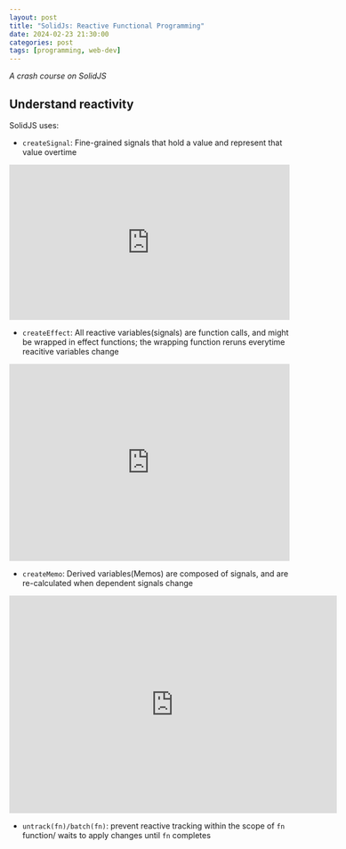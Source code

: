 ```yaml
---
layout: post
title: "SolidJs: Reactive Functional Programming"
date: 2024-02-23 21:30:00
categories: post
tags: [programming, web-dev]
---
```


_A crash course on SolidJS_<!--more-->

## Understand reactivity

SolidJS uses:

- `createSignal`: Fine-grained signals that hold a value and represent that value overtime
<iframe
  src="https://carbon.now.sh/embed?bg=rgba%28173%2C208%2C248%2C0%29&t=cobalt&wt=none&l=javascript&width=680&ds=true&dsyoff=20px&dsblur=68px&wc=true&wa=true&pv=56px&ph=56px&ln=false&fl=1&fm=Hack&fs=14px&lh=133%25&si=false&es=2x&wm=false&code=const%2520%255Bcount%252C%2520setCount%255D%2520%253D%2520createSignal%280%29%253B%250Aconsole.log%28count%28%29%29%2520%252F%252F0%250A%250AsetCount%285%29%250Aconsole.log%28count%28%29%29%2520%252F%252F5"
  style="width: 504px; height: 279px; border:0; transform: scale(1); overflow:hidden;"
  sandbox="allow-scripts allow-same-origin">
</iframe>

- `createEffect`: All reactive variables(signals) are function calls, and might be wrapped in effect functions; the wrapping function reruns everytime reacitive variables change
<iframe
  src="https://carbon.now.sh/embed?bg=rgba%28173%2C208%2C248%2C0%29&t=cobalt&wt=none&l=javascript&width=680&ds=true&dsyoff=20px&dsblur=68px&wc=true&wa=true&pv=56px&ph=56px&ln=false&fl=1&fm=Hack&fs=14px&lh=133%25&si=false&es=2x&wm=false&code=const%2520%255Bcount%252C%2520setCount%255D%2520%253D%2520createSignal%280%29%253B%250A%250AcreateEffect%28%28%29%253D%253E%257B%250A%2520%2520console.log%28%2522the%2520count%2520is%2522%252C%2520count%28%29%29%253B%250A%257D%29%253B%250A%252F%252F%2520print%253A%2520the%2520count%2520is%25200%250A%250AsetCount%285%29%250A%252F%252F%2520print%2520again%253A%2520the%2520count%2520is%25205"
  style="width: 504px; height: 354px; border:0; transform: scale(1); overflow:hidden;"
  sandbox="allow-scripts allow-same-origin">
</iframe>

- `createMemo`: Derived variables(Memos) are composed of signals, and are re-calculated when dependent signals change
<iframe
  src="https://carbon.now.sh/embed?bg=rgba%28173%2C208%2C248%2C0%29&t=cobalt&wt=none&l=javascript&width=680&ds=true&dsyoff=20px&dsblur=68px&wc=true&wa=true&pv=56px&ph=56px&ln=false&fl=1&fm=Hack&fs=14px&lh=133%25&si=false&es=2x&wm=false&code=const%2520%255Bfirst%252C%2520setFirst%255D%2520%253D%2520createSignal%28%2522john%2522%29%253B%250Aconst%2520%255BLast%252C%2520setLast%255D%2520%253D%2520createSignal%28%2522smith%2522%29%253B%250Aconst%2520fullName%2520%253D%2520createMemo%28%28%29%253D%253E%2560%2524%257Bfirst%257D%2520%2524%257Blast%257D%2560%29%253B%250A%250AcreateEffect%28%28%29%253D%253E%257B%250A%2520%2520console.log%28%2522my%2520name%2520is%2522%252C%2520fullName%28%29%29%253B%250A%257D%29%253B%250A%252F%252F%2520print%253A%2520my%2520name%2520is%2520john%2520smith%250A%250AsetFirst%28%2522will%2522%29%253B%250A%252F%252F%2520print%2520again%253A%2520my%2520name%2520is%2520will%2520smith"
  style="width: 589px; height: 391px; border:0; transform: scale(1); overflow:hidden;"
  sandbox="allow-scripts allow-same-origin">
</iframe>

- `untrack(fn)/batch(fn)`: prevent reactive tracking within the scope of `fn` function/ waits to apply changes until `fn` completes
